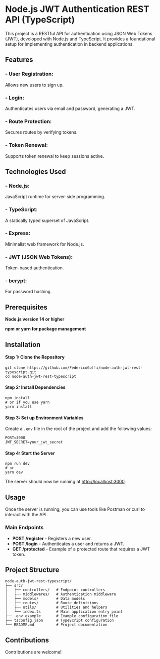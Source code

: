 <h1>Node.js JWT Authentication REST API (TypeScript)</h1>

<p>This project is a RESTful API for authentication using JSON Web Tokens (JWT), developed with Node.js and TypeScript. It provides a foundational setup for implementing authentication in backend applications.</p>

<h2>Features</h2>

<h3>- User Registration:</h3> 
<p>Allows new users to sign up.</p>

<h3>- Login:</h3> 
<p>Authenticates users via email and password, generating a JWT.</p>

<h3>- Route Protection:</h3> 
<p>Secures routes by verifying tokens.</p>

<h3>- Token Renewal:</h3> 
<p>Supports token renewal to keep sessions active.</p>

<h2>Technologies Used</h2>

<h3>- Node.js:</h3> 
<p>JavaScript runtime for server-side programming.</p>

<h3>- TypeScript:</h3> 
<p>A statically typed superset of JavaScript.</p>

<h3>- Express:</h3> 
<p>Minimalist web framework for Node.js.</p>

<h3>- JWT (JSON Web Tokens):</h3> 
<p>Token-based authentication.</p>

<h3>- bcrypt:</h3> 
<p>For password hashing.</p>

<h2>Prerequisites</h2>

<p><strong>Node.js version 14 or higher</strong></p>
<p><strong>npm or yarn for package management</strong></p>

<h2>Installation</h2>

<h4>Step 1: Clone the Repository</h4>
<pre><code>git clone https://github.com/FedericoGoffi/node-auth-jwt-rest-typescript.git
cd node-auth-jwt-rest-typescript
</code></pre>

<h4>Step 2: Install Dependencies</h4>
<pre><code>npm install
# or if you use yarn
yarn install
</code></pre>

<h4>Step 3: Set up Environment Variables</h4>
<p>Create a <code>.env</code> file in the root of the project and add the following values:</p>
<pre><code>PORT=3000
JWT_SECRET=your_jwt_secret
</code></pre>

<h4>Step 4: Start the Server</h4>
<pre><code>npm run dev
# or
yarn dev
</code></pre>

<p>The server should now be running at <a href="http://localhost:3000">http://localhost:3000</a>.</p>

<h2>Usage</h2>

<p>Once the server is running, you can use tools like Postman or curl to interact with the API.</p>

<h3>Main Endpoints</h3>
<ul>
    <li><strong>POST /register</strong> - Registers a new user.</li>
    <li><strong>POST /login</strong> - Authenticates a user and returns a JWT.</li>
    <li><strong>GET /protected</strong> - Example of a protected route that requires a JWT token.</li>
</ul>

<h2>Project Structure</h2>

<pre><code>node-auth-jwt-rest-typescript/
├── src/
│   ├── controllers/   # Endpoint controllers
│   ├── middlewares/   # Authentication middleware
│   ├── models/        # Data models
│   ├── routes/        # Route definitions
│   ├── utils/         # Utilities and helpers
│   └── index.ts       # Main application entry point
├── .env.example       # Example configuration file
├── tsconfig.json      # TypeScript configuration
└── README.md          # Project documentation
</code></pre>

<h2>Contributions</h2>
<p>Contributions are welcome!</p>
